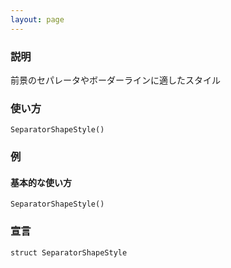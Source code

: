 ```yaml
---
layout: page
---
```


### 説明

前景のセパレータやボーダーラインに適したスタイル

### 使い方

    SeparatorShapeStyle()

### 例

#### 基本的な使い方

    SeparatorShapeStyle()

### 宣言

    struct SeparatorShapeStyle
